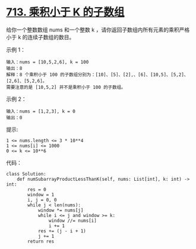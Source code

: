 # [713. 乘积小于 K 的子数组](https://leetcode-cn.com/problems/subarray-product-less-than-k/)

给你一个整数数组 nums 和一个整数 k ，请你返回子数组内所有元素的乘积严格小于 k 的连续子数组的数目。
 

示例 1：
```
输入：nums = [10,5,2,6], k = 100
输出：8
解释：8 个乘积小于 100 的子数组分别为：[10]、[5]、[2],、[6]、[10,5]、[5,2]、[2,6]、[5,2,6]。
需要注意的是 [10,5,2] 并不是乘积小于 100 的子数组。
```
示例 2：
```
输入：nums = [1,2,3], k = 0
输出：0
```

提示: 
```
1 <= nums.length <= 3 * 10**4
1 <= nums[i] <= 1000
0 <= k <= 10**6
```

代码：
```python3
class Solution:
    def numSubarrayProductLessThanK(self, nums: List[int], k: int) -> int:
        res = 0
        window = 1
        i, j = 0, 0
        while j < len(nums):
            window *= nums[j]
            while i <= j and window >= k:
                window //= nums[i]
                i += 1
            res += (j - i + 1)
            j += 1
        return res
```